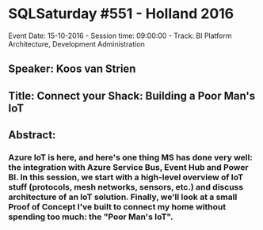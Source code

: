 # SQLSaturday #551 - Holland 2016
Event Date: 15-10-2016 - Session time: 09:00:00 - Track: BI Platform Architecture, Development  Administration
## Speaker: Koos van Strien
## Title: Connect your Shack: Building a Poor Man's IoT
## Abstract:
### Azure IoT is here, and here's one thing MS has done very well: the integration with Azure Service Bus, Event Hub and Power BI. In this session, we start with a high-level overview of IoT  stuff (protocols, mesh networks, sensors, etc.) and discuss architecture of an IoT solution. Finally, we'll look at a small Proof of Concept I've built to connect my home without spending too much: the "Poor Man's IoT". 
